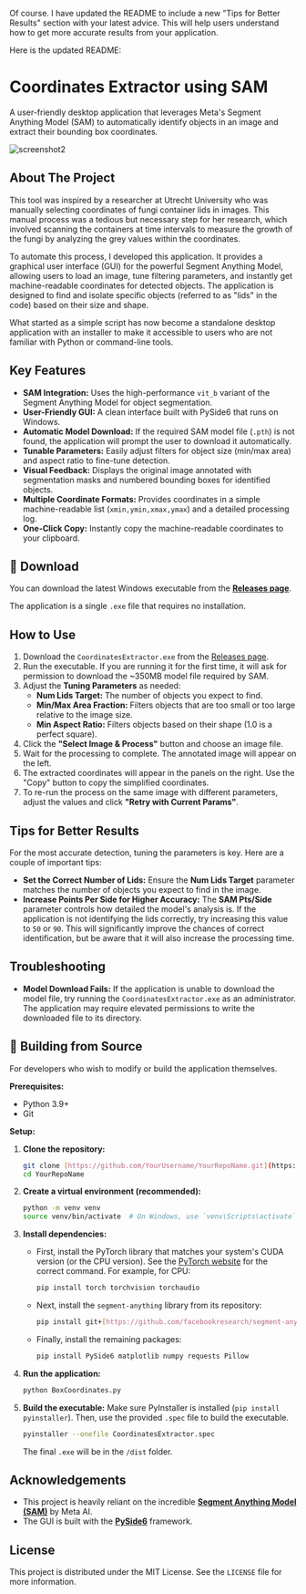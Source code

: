 Of course. I have updated the README to include a new "Tips for Better Results" section with your latest advice. This will help users understand how to get more accurate results from your application.

Here is the updated README:

# Coordinates Extractor using SAM

A user-friendly desktop application that leverages Meta's Segment Anything Model (SAM) to automatically identify objects in an image and extract their bounding box coordinates.

![screenshot2](https://github.com/user-attachments/assets/c622615e-e02e-4037-a9d8-242b6272b181)

## About The Project

This tool was inspired by a researcher at Utrecht University who was manually selecting coordinates of fungi container lids in images. This manual process was a tedious but necessary step for her research, which involved scanning the containers at time intervals to measure the growth of the fungi by analyzing the grey values within the coordinates.

To automate this process, I developed this application. It provides a graphical user interface (GUI) for the powerful Segment Anything Model, allowing users to load an image, tune filtering parameters, and instantly get machine-readable coordinates for detected objects. The application is designed to find and isolate specific objects (referred to as "lids" in the code) based on their size and shape.

What started as a simple script has now become a standalone desktop application with an installer to make it accessible to users who are not familiar with Python or command-line tools.

## Key Features

  * **SAM Integration:** Uses the high-performance `vit_b` variant of the Segment Anything Model for object segmentation.
  * **User-Friendly GUI:** A clean interface built with PySide6 that runs on Windows.
  * **Automatic Model Download:** If the required SAM model file (`.pth`) is not found, the application will prompt the user to download it automatically.
  * **Tunable Parameters:** Easily adjust filters for object size (min/max area) and aspect ratio to fine-tune detection.
  * **Visual Feedback:** Displays the original image annotated with segmentation masks and numbered bounding boxes for identified objects.
  * **Multiple Coordinate Formats:** Provides coordinates in a simple machine-readable list (`xmin,ymin,xmax,ymax`) and a detailed processing log.
  * **One-Click Copy:** Instantly copy the machine-readable coordinates to your clipboard.

## 🚀 Download

You can download the latest Windows executable from the **[Releases page](https://github.com/YourUsername/YourRepoName/releases/latest)**.

The application is a single `.exe` file that requires no installation.

## How to Use

1.  Download the `CoordinatesExtractor.exe` from the [Releases page](https://github.com/YourUsername/YourRepoName/releases/latest).
2.  Run the executable. If you are running it for the first time, it will ask for permission to download the \~350MB model file required by SAM.
3.  Adjust the **Tuning Parameters** as needed:
      * **Num Lids Target:** The number of objects you expect to find.
      * **Min/Max Area Fraction:** Filters objects that are too small or too large relative to the image size.
      * **Min Aspect Ratio:** Filters objects based on their shape (1.0 is a perfect square).
4.  Click the **"Select Image & Process"** button and choose an image file.
5.  Wait for the processing to complete. The annotated image will appear on the left.
6.  The extracted coordinates will appear in the panels on the right. Use the "Copy" button to copy the simplified coordinates.
7.  To re-run the process on the same image with different parameters, adjust the values and click **"Retry with Current Params"**.

## Tips for Better Results

For the most accurate detection, tuning the parameters is key. Here are a couple of important tips:

  * **Set the Correct Number of Lids:** Ensure the **Num Lids Target** parameter matches the number of objects you expect to find in the image.
  * **Increase Points Per Side for Higher Accuracy:** The **SAM Pts/Side** parameter controls how detailed the model's analysis is. If the application is not identifying the lids correctly, try increasing this value to `50` or `90`. This will significantly improve the chances of correct identification, but be aware that it will also increase the processing time.

## Troubleshooting

  * **Model Download Fails:** If the application is unable to download the model file, try running the `CoordinatesExtractor.exe` as an administrator. The application may require elevated permissions to write the downloaded file to its directory.

## 🔧 Building from Source

For developers who wish to modify or build the application themselves.

**Prerequisites:**

  * Python 3.9+
  * Git

**Setup:**

1.  **Clone the repository:**

    ```bash
    git clone [https://github.com/YourUsername/YourRepoName.git](https://github.com/YourUsername/YourRepoName.git)
    cd YourRepoName
    ```

2.  **Create a virtual environment (recommended):**

    ```bash
    python -m venv venv
    source venv/bin/activate  # On Windows, use `venv\Scripts\activate`
    ```

3.  **Install dependencies:**

      * First, install the PyTorch library that matches your system's CUDA version (or the CPU version). See the [PyTorch website](https://pytorch.org/get-started/locally/) for the correct command. For example, for CPU:
        ```bash
        pip install torch torchvision torchaudio
        ```
      * Next, install the `segment-anything` library from its repository:
        ```bash
        pip install git+[https://github.com/facebookresearch/segment-anything.git](https://github.com/facebookresearch/segment-anything.git)
        ```
      * Finally, install the remaining packages:
        ```bash
        pip install PySide6 matplotlib numpy requests Pillow
        ```

4.  **Run the application:**

    ```bash
    python BoxCoordinates.py
    ```

5.  **Build the executable:**
    Make sure PyInstaller is installed (`pip install pyinstaller`). Then, use the provided `.spec` file to build the executable.

    ```bash
    pyinstaller --onefile CoordinatesExtractor.spec
    ```

    The final `.exe` will be in the `/dist` folder.

## Acknowledgements

  * This project is heavily reliant on the incredible **[Segment Anything Model (SAM)](https://github.com/facebookresearch/segment-anything)** by Meta AI.
  * The GUI is built with the **[PySide6](https://www.qt.io/qt-for-python)** framework.

## License

This project is distributed under the MIT License. See the `LICENSE` file for more information.
